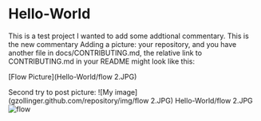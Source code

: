 # Hello-World
This is a test project
I wanted to add some addtional commentary.  This is the new commentary
Adding a picture: 
 your repository, and you have another file in docs/CONTRIBUTING.md, the relative link to CONTRIBUTING.md in your README might look like this:

[Flow Picture](Hello-World/flow 2.JPG)

Second try to post picture: 
![My image](gzollinger.github.com/repository/img/flow 2.JPG)
 Hello-World/flow 2.JPG 
![flow](https://user-images.githubusercontent.com/32434973/31392087-f434d0fe-ad9d-11e7-818f-439ce902b9d4.JPG)
